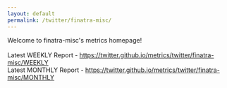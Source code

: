 ```yaml
---
layout: default
permalink: /twitter/finatra-misc/
---
```

Welcome to finatra-misc's metrics homepage!
<br><br>
Latest WEEKLY Report - <a href="https://twitter.github.io/metrics/twitter/finatra-misc/WEEKLY">https://twitter.github.io/metrics/twitter/finatra-misc/WEEKLY</a>
<br>
Latest MONTHLY Report - <a href="https://twitter.github.io/metrics/twitter/finatra-misc/MONTHLY">https://twitter.github.io/metrics/twitter/finatra-misc/MONTHLY</a>
<br>
